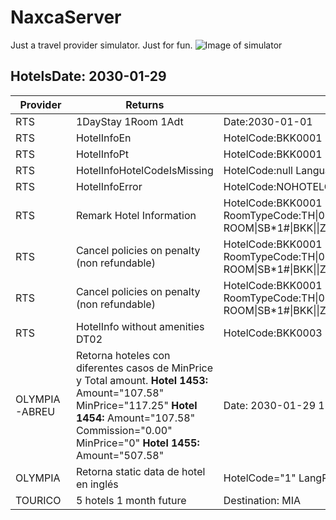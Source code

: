 # NaxcaServer

Just a travel provider simulator. Just for fun.
![Image of simulator](https://lh5.googleusercontent.com/-OiR2Zahgryc/TWtD_hbzbWI/AAAAAAAABeY/S4F8ZLelA2w/s1600/diy_flight_simulator.jpg)
 
## HotelsDate: 2030-01-29

Provider|Returns|When request is|Url|File
|---|---|---|---|---|
|RTS|1DayStay 1Room 1Adt|Date:2030-01-01|http://matabares.com:8000/rtssimulation/WebServiceProjects/NetWebService/WsHotelProducts.asmx
|RTS|HotelInfoEn|HotelCode:BKK0001 Language:EN|
|RTS|HotelInfoPt|HotelCode:BKK0001 Language:BR|
|RTS|HotelInfoHotelCodeIsMissing|HotelCode:null Language:AR|
|RTS|HotelInfoError|HotelCode:NOHOTELCODE Language:AR|
|RTS|Remark Hotel Information|HotelCode:BKK0001  RoomTypeCode:TH&#124;001:AVAU:19491:M50496:219274:215398&#124;PREMIER ROOM&#124;SB*1#&#124;BKK&#124;&#124;ZDG.CQ&#124;USD&#124;JHPRZGK&#124;~None|http://matabares.com:8000/rtssimulation/WebServiceProjects/NetWebService/WsHotelProducts.asmx
|RTS|Cancel policies on penalty (non refundable)|HotelCode:BKK0001 RoomTypeCode:TH&#124;001:AVAU:19491:M50496:219274:215398&#124;PREMIER ROOM&#124;SB*1#&#124;BKK&#124;&#124;ZDG.CQ&#124;USD&#124;JHPRZGK&#124;~None|
|RTS|Cancel policies on penalty (non refundable)|HotelCode:BKK0001 RoomTypeCode:TH&#124;001:AVAU:19491:M50496:219274:215398&#124;PREMIER ROOM&#124;SB*1#&#124;BKK&#124;&#124;ZDG.CQ&#124;USD&#124;JHPRZGK&#124;~None|
|RTS|HotelInfo without amenities DT02|HotelCode:BKK0003 Language:{AR&#124;EN&#124;BR}||
|OLYMPIA-ABREU|Retorna hoteles con diferentes casos de MinPrice y Total amount. **Hotel 1453:** Amount="107.58" MinPrice="117.25" **Hotel 1454:** Amount="107.58" Commission="0.00" MinPrice="0" **Hotel 1455:** Amount="507.58"|Date: 2030-01-29 1Room 1Adult|-|providersimulation/olympia/search_1r1a_minprice.xml|
|OLYMPIA|Retorna static data de hotel en inglés|HotelCode="1" LangRequested="EN"||providersimulation/olympia/hotelinfo_en_ok.xml|
|TOURICO|5 hotels 1 month future|Destination: MIA|---|providersimulation/tourico/flow1r1a_searchresponse.xml|